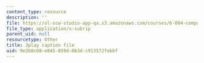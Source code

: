 ```yaml
---
content_type: resource
description: ''
file: https://ol-ocw-studio-app-qa.s3.amazonaws.com/courses/6-004-computation-structures-spring-2017/9e2b8c08e845859d863dc913572febbf_1shiN7898cc.srt
file_type: application/x-subrip
parent_uid: null
resourcetype: Other
title: 3play caption file
uid: 9e2b8c08-e845-859d-863d-c913572febbf
---
```

